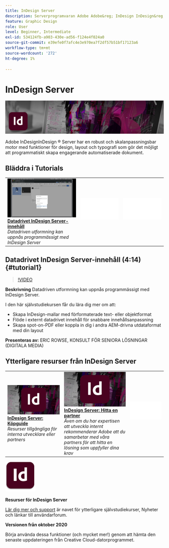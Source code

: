 ```yaml
---
title: InDesign Server
description: Serverprogramvaran Adobe Adobe&reg; InDesign InDesign&reg; har en robust och skalbar motor med funktioner för design, layout och typografi som gör att du kan skapa engagerande automatiserade dokument programmatiskt
feature: Graphic Design
role: User
level: Beginner, Intermediate
exl-id: 534124fb-a903-430e-ad56-f124e4f024a0
source-git-commit: e39efe0f7afc4e3e970ea7f2df57b51bf17123a6
workflow-type: tm+mt
source-wordcount: '272'
ht-degree: 1%

---
```


# InDesign Server

![Bild för självstudiekurs](../assets/InDesignServer.jpg)

Adobe InDesignInDesign ® Server har en robust och skalanpassningsbar motor med funktioner för design, layout och typografi som gör det möjligt att programmatiskt skapa engagerande automatiserade dokument.

## Bläddra i Tutorials

<table style="table-layout:fixed">
<tr>
 <td>
   <a href="indesignserver.md#tutorial1">
      <img alt="Datadrivet InDesign Server-innehåll" src="../assets/dataDriven-InDesign-Server-Content.jpg" />
   </a>
    <div>
   <a href="indesignserver.md#tutorial1"><strong>Datadrivet InDesign Server-innehåll</strong></a>
    </div>
    <em>Datadriven utformning kan uppnås programmässigt med InDesign Server</em>
    <br>
  </td>
  <td>
    <img alt="Avgränsare" src="../assets/Whitespacer.png" />
    <div>
    <br>
  </td>
  <td>
    <img alt="Avgränsare" src="../assets/Whitespacer.png" />
    <div>
    <br>
  </td>
</tr>
</table>

## Datadrivet InDesign Server-innehåll (4:14) {#tutorial1}

>[!VIDEO](https://video.tv.adobe.com/v/326901?hidetitle=true)

**Beskrivning**
Datadriven utformning kan uppnås programmässigt med InDesign Server.

I den här självstudiekursen får du lära dig mer om att:
* Skapa InDesign-mallar med förformaterade text- eller objektformat
* Flöde i externt datadrivet innehåll för snabbare innehållsanpassning
* Skapa spot-on-PDF eller koppla in dig i andra AEM-drivna utdataformat med din layout

**Presenteras av:**
ERIC ROWSE, KONSULT FÖR SENIORA LÖSNINGAR (DIGITALA MEDIA)

## Ytterligare resurser från InDesign Server

<table>
<tr>
 <td>
   <a href="https://www.adobe.com/products/indesignserver/buying-guide.html">
      <img alt="InDesign Server: Köpguide" src="../assets/IDS_Thumbnail.jpg" />
   </a>
    <div>
   <a href="https://www.adobe.com/products/indesignserver/buying-guide.html"><strong>InDesign Server: Köpguide</strong></a>
    </div>
    <em>Resurser tillgängliga för interna utvecklare eller partners</em>
    <br>
  </td>
  <td>
   <a href="https://www.adobe.com/products/indesignserver/partner.html">
      <img alt="InDesign Server: Hitta en partner" src="../assets/IDS_Thumbnail.jpg" />
   </a>
    <div>
   <a href="https://www.adobe.com/products/indesignserver/partner.html"><strong>InDesign Server: Hitta en partner</strong></a>
    </div>
    <em>Även om du har expertisen att utveckla internt rekommenderar Adobe att du samarbetar med våra partners för att hitta en lösning som uppfyller dina krav</em>
    <br>
  </td>
  <td>
    <img alt="Avgränsare" src="../assets/Whitespacer.png" />
    <div>
    <br>
  </td>
</tr>
</table>

![InDesign Server-logotyp](../assets/id_server_appicon_96.png)

**Resurser för InDesign Server**

[Lär dig mer och support](https://www.adobe.com/products/indesignserver.html) är navet för ytterligare självstudiekurser, Nyheter och länkar till användarforum.

**Versionen från oktober 2020**

Börja använda dessa funktioner (och mycket mer!) genom att hämta den senaste uppdateringen från Creative Cloud-datorprogrammet.
